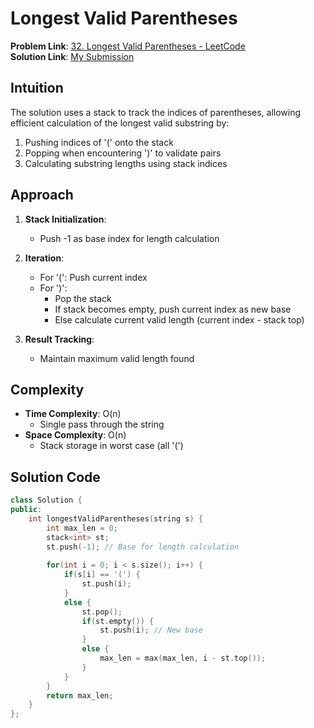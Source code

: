 # Longest Valid Parentheses

**Problem Link**: [32. Longest Valid Parentheses - LeetCode](https://leetcode.com/problems/longest-valid-parentheses/)  
**Solution Link**: [My Submission](https://leetcode.com/problems/longest-valid-parentheses/submissions/1627972650)

## Intuition
The solution uses a stack to track the indices of parentheses, allowing efficient calculation of the longest valid substring by:
1. Pushing indices of '(' onto the stack
2. Popping when encountering ')' to validate pairs
3. Calculating substring lengths using stack indices

## Approach
1. **Stack Initialization**:
   - Push -1 as base index for length calculation

2. **Iteration**:
   - For '(': Push current index
   - For ')':
     - Pop the stack
     - If stack becomes empty, push current index as new base
     - Else calculate current valid length (current index - stack top)

3. **Result Tracking**:
   - Maintain maximum valid length found

## Complexity
- **Time Complexity**: O(n)  
  - Single pass through the string
- **Space Complexity**: O(n)  
  - Stack storage in worst case (all '(')

## Solution Code
```cpp
class Solution {
public:
    int longestValidParentheses(string s) {
        int max_len = 0;
        stack<int> st;
        st.push(-1); // Base for length calculation
        
        for(int i = 0; i < s.size(); i++) {
            if(s[i] == '(') {
                st.push(i);
            } 
            else {
                st.pop();
                if(st.empty()) {
                    st.push(i); // New base
                } 
                else {
                    max_len = max(max_len, i - st.top());
                }
            }
        }
        return max_len;
    }
};
